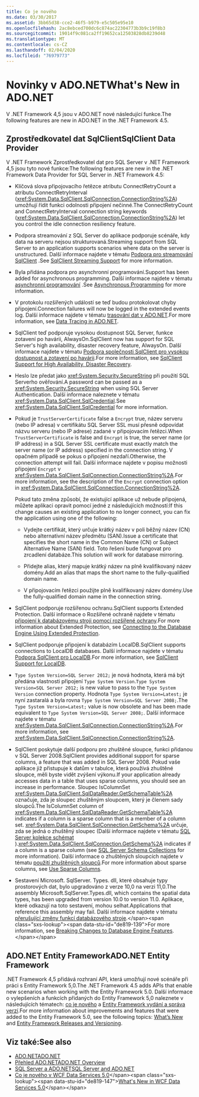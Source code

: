 ```yaml
---
title: Co je nového
ms.date: 03/30/2017
ms.assetid: 3bb65d38-cce2-46f5-b979-e5c505e95e10
ms.openlocfilehash: 2ac8ebced700dc6c874ac22304773b3b9c19f8b3
ms.sourcegitcommit: 19014f9c081ca2ff19652ca12503828db8239d48
ms.translationtype: MT
ms.contentlocale: cs-CZ
ms.lasthandoff: 02/04/2020
ms.locfileid: "76979773"
---
```

# <a name="whats-new-in-adonet"></a><span data-ttu-id="de819-102">Novinky v ADO.NET</span><span class="sxs-lookup"><span data-stu-id="de819-102">What's New in ADO.NET</span></span>

<span data-ttu-id="de819-103">V .NET Framework 4,5 jsou v ADO.NET nové následující funkce.</span><span class="sxs-lookup"><span data-stu-id="de819-103">The following features are new in ADO.NET in the .NET Framework 4.5.</span></span>

## <a name="sqlclient-data-provider"></a><span data-ttu-id="de819-104">Zprostředkovatel dat SqlClient</span><span class="sxs-lookup"><span data-stu-id="de819-104">SqlClient Data Provider</span></span>

<span data-ttu-id="de819-105">V .NET Framework Zprostředkovatel dat pro SQL Server v .NET Framework 4,5 jsou tyto nové funkce:</span><span class="sxs-lookup"><span data-stu-id="de819-105">The following features are new in the .NET Framework Data Provider for SQL Server in .NET Framework 4.5:</span></span>

- <span data-ttu-id="de819-106">Klíčová slova připojovacího řetězce atributu ConnectRetryCount a atributu ConnectRetryInterval (<xref:System.Data.SqlClient.SqlConnection.ConnectionString%2A>) umožňují řídit funkci odolnosti připojení nečinné.</span><span class="sxs-lookup"><span data-stu-id="de819-106">The ConnectRetryCount and ConnectRetryInterval connection string keywords (<xref:System.Data.SqlClient.SqlConnection.ConnectionString%2A>) let you control the idle connection resiliency feature.</span></span>

- <span data-ttu-id="de819-107">Podpora streamování z SQL Server do aplikace podporuje scénáře, kdy data na serveru nejsou strukturovaná.</span><span class="sxs-lookup"><span data-stu-id="de819-107">Streaming support from SQL Server to an application supports scenarios where data on the server is unstructured.</span></span>  <span data-ttu-id="de819-108">Další informace najdete v tématu [Podpora pro streamování SqlClient](sqlclient-streaming-support.md) .</span><span class="sxs-lookup"><span data-stu-id="de819-108">See [SqlClient Streaming Support](sqlclient-streaming-support.md) for more information.</span></span>

- <span data-ttu-id="de819-109">Byla přidána podpora pro asynchronní programování.</span><span class="sxs-lookup"><span data-stu-id="de819-109">Support has been added for asynchronous programming.</span></span>  <span data-ttu-id="de819-110">Další informace najdete v tématu [asynchronní programování](asynchronous-programming.md) .</span><span class="sxs-lookup"><span data-stu-id="de819-110">See [Asynchronous Programming](asynchronous-programming.md) for more information.</span></span>

- <span data-ttu-id="de819-111">V protokolu rozšířených událostí se teď budou protokolovat chyby připojení.</span><span class="sxs-lookup"><span data-stu-id="de819-111">Connection failures will now be logged in the extended events log.</span></span> <span data-ttu-id="de819-112">Další informace najdete v tématu [trasování dat v ADO.NET](data-tracing.md).</span><span class="sxs-lookup"><span data-stu-id="de819-112">For more information, see [Data Tracing in ADO.NET](data-tracing.md).</span></span>

- <span data-ttu-id="de819-113">SqlClient teď podporuje vysokou dostupnost SQL Server, funkce zotavení po havárii, AlwaysOn.</span><span class="sxs-lookup"><span data-stu-id="de819-113">SqlClient now has support for SQL Server's high availability, disaster recovery feature, AlwaysOn.</span></span> <span data-ttu-id="de819-114">Další informace najdete v tématu [Podpora společnosti SqlClient pro vysokou dostupnost a zotavení po havárii](./sql/sqlclient-support-for-high-availability-disaster-recovery.md).</span><span class="sxs-lookup"><span data-stu-id="de819-114">For more information, see [SqlClient Support for High Availability, Disaster Recovery](./sql/sqlclient-support-for-high-availability-disaster-recovery.md).</span></span>

- <span data-ttu-id="de819-115">Heslo lze předat jako <xref:System.Security.SecureString> při použití SQL Serverho ověřování.</span><span class="sxs-lookup"><span data-stu-id="de819-115">A password can be passed as a <xref:System.Security.SecureString> when using SQL Server Authentication.</span></span> <span data-ttu-id="de819-116">Další informace naleznete v tématu <xref:System.Data.SqlClient.SqlCredential>.</span><span class="sxs-lookup"><span data-stu-id="de819-116">See <xref:System.Data.SqlClient.SqlCredential> for more information.</span></span>

- <span data-ttu-id="de819-117">Pokud je `TrustServerCertificate` false a `Encrypt` true, název serveru (nebo IP adresa) v certifikátu SQL Server SSL musí přesně odpovídat názvu serveru (nebo IP adrese) zadané v připojovacím řetězci.</span><span class="sxs-lookup"><span data-stu-id="de819-117">When `TrustServerCertificate` is false and `Encrypt` is true, the server name (or IP address) in a SQL Server SSL certificate must exactly match the server name (or IP address) specified in the connection string.</span></span> <span data-ttu-id="de819-118">V opačném případě se pokus o připojení nezdaří.</span><span class="sxs-lookup"><span data-stu-id="de819-118">Otherwise, the connection attempt will fail.</span></span> <span data-ttu-id="de819-119">Další informace najdete v popisu možnosti připojení `Encrypt` v <xref:System.Data.SqlClient.SqlConnection.ConnectionString%2A>.</span><span class="sxs-lookup"><span data-stu-id="de819-119">For more information, see the description of the `Encrypt` connection option in <xref:System.Data.SqlClient.SqlConnection.ConnectionString%2A>.</span></span>

  <span data-ttu-id="de819-120">Pokud tato změna způsobí, že existující aplikace už nebude připojená, můžete aplikaci opravit pomocí jedné z následujících možností:</span><span class="sxs-lookup"><span data-stu-id="de819-120">If this change causes an existing application to no longer connect, you can fix the application using one of the following:</span></span>

  - <span data-ttu-id="de819-121">Vydejte certifikát, který určuje krátký název v poli běžný název (CN) nebo alternativní název předmětu (SAN).</span><span class="sxs-lookup"><span data-stu-id="de819-121">Issue a certificate that specifies the short name in the Common Name (CN) or Subject Alternative Name (SAN) field.</span></span> <span data-ttu-id="de819-122">Toto řešení bude fungovat pro zrcadlení databáze.</span><span class="sxs-lookup"><span data-stu-id="de819-122">This solution will work for database mirroring.</span></span>

  - <span data-ttu-id="de819-123">Přidejte alias, který mapuje krátký název na plně kvalifikovaný název domény.</span><span class="sxs-lookup"><span data-stu-id="de819-123">Add an alias that maps the short name to the fully-qualified domain name.</span></span>

  - <span data-ttu-id="de819-124">V připojovacím řetězci použijte plně kvalifikovaný název domény.</span><span class="sxs-lookup"><span data-stu-id="de819-124">Use the fully-qualified domain name in the connection string.</span></span>

- <span data-ttu-id="de819-125">SqlClient podporuje rozšířenou ochranu.</span><span class="sxs-lookup"><span data-stu-id="de819-125">SqlClient supports Extended Protection.</span></span> <span data-ttu-id="de819-126">Další informace o Rozšířené ochraně najdete v tématu [připojení k databázovému stroji pomocí rozšířené ochrany](/sql/database-engine/configure-windows/connect-to-the-database-engine-using-extended-protection).</span><span class="sxs-lookup"><span data-stu-id="de819-126">For more information about Extended Protection, see [Connecting to the Database Engine Using Extended Protection](/sql/database-engine/configure-windows/connect-to-the-database-engine-using-extended-protection).</span></span>

- <span data-ttu-id="de819-127">SqlClient podporuje připojení k databázím LocalDB.</span><span class="sxs-lookup"><span data-stu-id="de819-127">SqlClient supports connections to LocalDB databases.</span></span> <span data-ttu-id="de819-128">Další informace najdete v tématu [Podpora SqlClient pro LocalDB](./sql/sqlclient-support-for-localdb.md).</span><span class="sxs-lookup"><span data-stu-id="de819-128">For more information, see [SqlClient Support for LocalDB](./sql/sqlclient-support-for-localdb.md).</span></span>

- <span data-ttu-id="de819-129">`Type System Version=SQL Server 2012;` je nová hodnota, která má být předána vlastnosti připojení `Type System Version`.</span><span class="sxs-lookup"><span data-stu-id="de819-129">`Type System Version=SQL Server 2012;` is new value to pass to the `Type System Version` connection property.</span></span> <span data-ttu-id="de819-130">Hodnota `Type System Version=Latest;` je nyní zastaralá a byla rovna `Type System Version=SQL Server 2008;`.</span><span class="sxs-lookup"><span data-stu-id="de819-130">The `Type System Version=Latest;` value is now obsolete and has been made equivalent to `Type System Version=SQL Server 2008;`.</span></span> <span data-ttu-id="de819-131">Další informace najdete v tématu <xref:System.Data.SqlClient.SqlConnection.ConnectionString%2A>.</span><span class="sxs-lookup"><span data-stu-id="de819-131">For more information, see <xref:System.Data.SqlClient.SqlConnection.ConnectionString%2A>.</span></span>

- <span data-ttu-id="de819-132">SqlClient poskytuje další podporu pro zhuštěné sloupce, funkci přidanou v SQL Server 2008.</span><span class="sxs-lookup"><span data-stu-id="de819-132">SqlClient provides additional support for sparse columns, a feature that was added in SQL Server 2008.</span></span> <span data-ttu-id="de819-133">Pokud vaše aplikace již přistupuje k datům v tabulce, která používá zhuštěné sloupce, měli byste vidět zvýšení výkonu.</span><span class="sxs-lookup"><span data-stu-id="de819-133">If your application already accesses data in a table that uses sparse columns, you should see an increase in performance.</span></span> <span data-ttu-id="de819-134">Sloupec IsColumnSet <xref:System.Data.SqlClient.SqlDataReader.GetSchemaTable%2A> označuje, zda je sloupec zhuštěným sloupcem, který je členem sady sloupců.</span><span class="sxs-lookup"><span data-stu-id="de819-134">The IsColumnSet column of <xref:System.Data.SqlClient.SqlDataReader.GetSchemaTable%2A> indicates if a column is a sparse column that is a member of a column set.</span></span> <span data-ttu-id="de819-135"><xref:System.Data.SqlClient.SqlConnection.GetSchema%2A> určuje, zda se jedná o zhuštěný sloupec (Další informace najdete v tématu [SQL Server kolekce schémat](sql-server-schema-collections.md) ).</span><span class="sxs-lookup"><span data-stu-id="de819-135"><xref:System.Data.SqlClient.SqlConnection.GetSchema%2A> indicates if a column is a sparse column (see [SQL Server Schema Collections](sql-server-schema-collections.md) for more information).</span></span> <span data-ttu-id="de819-136">Další informace o zhuštěných sloupcích najdete v tématu [použití zhuštěných sloupců](/sql/relational-databases/tables/use-sparse-columns).</span><span class="sxs-lookup"><span data-stu-id="de819-136">For more information about sparse columns, see [Use Sparse Columns](/sql/relational-databases/tables/use-sparse-columns).</span></span>

- <span data-ttu-id="de819-137">Sestavení Microsoft. SqlServer. Types. dll, které obsahuje typy prostorových dat, bylo upgradováno z verze 10,0 na verzi 11,0.</span><span class="sxs-lookup"><span data-stu-id="de819-137">The assembly Microsoft.SqlServer.Types.dll, which contains the spatial data types, has been upgraded from version 10.0 to version 11.0.</span></span> <span data-ttu-id="de819-138">Aplikace, které odkazují na toto sestavení, mohou selhat.</span><span class="sxs-lookup"><span data-stu-id="de819-138">Applications that reference this assembly may fail.</span></span> <span data-ttu-id="de819-139">Další informace najdete v tématu [přerušující změny funkcí databázového stroje](https://docs.microsoft.com/previous-versions/sql/sql-server-2012/ms143179(v=sql.110)).</span><span class="sxs-lookup"><span data-stu-id="de819-139">For more information, see [Breaking Changes to Database Engine Features](https://docs.microsoft.com/previous-versions/sql/sql-server-2012/ms143179(v=sql.110)).</span></span>

## <a name="adonet-entity-framework"></a><span data-ttu-id="de819-140">ADO.NET Entity Framework</span><span class="sxs-lookup"><span data-stu-id="de819-140">ADO.NET Entity Framework</span></span>

<span data-ttu-id="de819-141">.NET Framework 4,5 přidává rozhraní API, která umožňují nové scénáře při práci s Entity Framework 5,0.</span><span class="sxs-lookup"><span data-stu-id="de819-141">The .NET Framework 4.5 adds APIs that enable new scenarios when working with the Entity Framework 5.0.</span></span> <span data-ttu-id="de819-142">Další informace o vylepšeních a funkcích přidaných do Entity Framework 5,0 naleznete v následujících tématech: [co je nového](https://docs.microsoft.com/previous-versions/gg696190(v=vs.103)) a [Entity Framework vydání a správa verzí](/ef/ef6/what-is-new/past-releases).</span><span class="sxs-lookup"><span data-stu-id="de819-142">For more information about improvements and features that were added to the Entity Framework 5.0, see the following topics: [What’s New](https://docs.microsoft.com/previous-versions/gg696190(v=vs.103)) and [Entity Framework Releases and Versioning](/ef/ef6/what-is-new/past-releases).</span></span>

## <a name="see-also"></a><span data-ttu-id="de819-143">Viz také:</span><span class="sxs-lookup"><span data-stu-id="de819-143">See also</span></span>

- [<span data-ttu-id="de819-144">ADO.NET</span><span class="sxs-lookup"><span data-stu-id="de819-144">ADO.NET</span></span>](index.md)
- [<span data-ttu-id="de819-145">Přehled ADO.NET</span><span class="sxs-lookup"><span data-stu-id="de819-145">ADO.NET Overview</span></span>](ado-net-overview.md)
- [<span data-ttu-id="de819-146">SQL Server a ADO.NET</span><span class="sxs-lookup"><span data-stu-id="de819-146">SQL Server and ADO.NET</span></span>](./sql/index.md)
- <span data-ttu-id="de819-147">[Co je nového v WCF Data Services 5,0](https://docs.microsoft.com/previous-versions/dotnet/wcf-data-services/ee373845(v=vs.103))</span><span class="sxs-lookup"><span data-stu-id="de819-147">[What's New in WCF Data Services 5.0](https://docs.microsoft.com/previous-versions/dotnet/wcf-data-services/ee373845(v=vs.103))</span></span>
